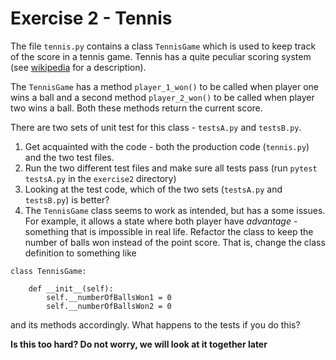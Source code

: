 # Exercise 2 - Tennis

The file `tennis.py` contains a class `TennisGame` which is used to keep track of the score in a tennis game.
Tennis has a quite peculiar scoring system (see [wikipedia](https://en.wikipedia.org/wiki/Tennis#Scoring) 
for a description).

The `TennisGame` has a method `player_1_won()` to be called when player one wins a ball 
and a second method `player_2_won()` to be called when player two wins a ball. 
Both these methods return the current score.

There are two sets of unit test for this class - `testsA.py` and `testsB.py`. 

1. Get acquainted with the code - both the production code (`tennis.py`) and the two test files. 
2. Run the two different test files and make sure all tests pass (run `pytest testsA.py` in the `exercise2` directory) 
3. Looking at the test code, which of the two sets (`testsA.py` and `testsB.py`) is better?
4. The `TennisGame` class seems to work as intended, but has a some issues.
For example, it allows a state where both player have _advantage_ - something that is impossible in real life. 
Refactor the class to keep the number of balls won instead of the point score. That is, change the class definition 
to something like

```
class TennisGame:

    def __init__(self):
        self.__numberOfBallsWon1 = 0
        self.__numberOfBallsWon2 = 0
```

and its methods accordingly. What happens to the tests if you do this? 

**Is this too hard? Do not worry, we will look at it together later**
